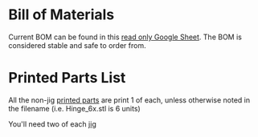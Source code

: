 # Bill of Materials
Current BOM can be found in this [read only Google Sheet](https://docs.google.com/spreadsheets/d/1ViruGe-mIjATBrFZ_2N3Xh3YK8Kv0xZOzpvj6fFhka0/edit?usp=sharing). The BOM is considered stable and safe to order from.

# Printed Parts List
All the non-jig [printed parts](https://github.com/Makers-On-Tap/milkcr8-cnc/tree/main/printed%20parts) are print 1 of each, unless otherwise noted in the filename (i.e. Hinge_6x.stl is 6 units)

You'll need two of each [jig](https://github.com/Makers-On-Tap/milkcr8-cnc/tree/main/printed%20parts/JIGS)